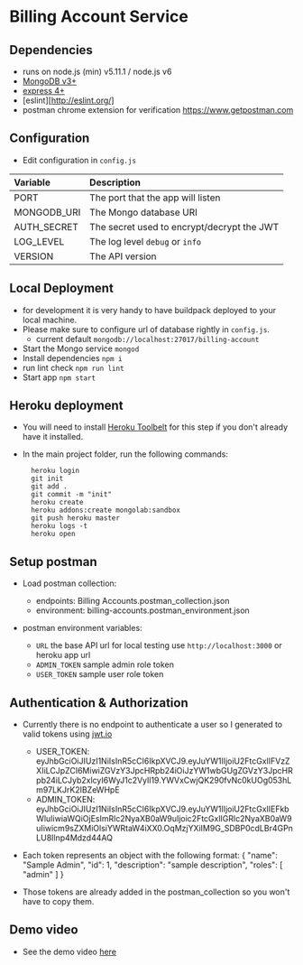 # Billing Account Service

## Dependencies
- runs on node.js (min) v5.11.1 / node.js v6
- [MongoDB v3+](https://www.mongodb.com/)
- [express 4+](http://expressjs.com/)
- [eslint][http://eslint.org/]
- postman chrome extension for verification https://www.getpostman.com

## Configuration
- Edit configuration in `config.js`

| Variable       | Description                                |
| :------------- | :----------------------------------------- |
| PORT           | The port that the app will listen          |
| MONGODB_URI    | The Mongo database URI                     |
| AUTH_SECRET    | The secret used to encrypt/decrypt the JWT |
| LOG_LEVEL      | The log level `debug` or `info`            |
| VERSION        | The API version                            |

## Local Deployment

- for development it is very handy to have buildpack deployed to your local machine.
- Please make sure to configure url of database rightly in `config.js`.
  - current default `mongodb://localhost:27017/billing-account`
- Start the Mongo service `mongod`
- Install dependencies `npm i`
- run lint check `npm run lint`
- Start app `npm start`

## Heroku deployment

- You will need to install [Heroku Toolbelt](https://toolbelt.heroku.com/) for this step if you don't already have it installed.

- In the main project folder, run the following commands:

        heroku login
        git init
        git add .
        git commit -m "init"
        heroku create
        heroku addons:create mongolab:sandbox
        git push heroku master
        heroku logs -t
        heroku open

## Setup postman
- Load postman collection:

  - endpoints: Billing Accounts.postman_collection.json
  - environment: billing-accounts.postman_environment.json

- postman environment variables:

  - `URL` the base API url  for local testing use `http://localhost:3000` or heroku app url
  - `ADMIN_TOKEN` sample admin role token
  - `USER_TOKEN` sample user role token

## Authentication & Authorization

- Currently there is no endpoint to authenticate a user so I generated to valid tokens using [jwt.io](https://jwt.io/)
  - USER_TOKEN: eyJhbGciOiJIUzI1NiIsInR5cCI6IkpXVCJ9.eyJuYW1lIjoiU2FtcGxlIFVzZXIiLCJpZCI6MiwiZGVzY3JpcHRpb24iOiJzYW1wbGUgZGVzY3JpcHRpb24iLCJyb2xlcyI6WyJ1c2VyIl19.YWVxCwjQK290fvNc0kUOg053hLm97LKJrK2IBZeWHpE
  - ADMIN_TOKEN: eyJhbGciOiJIUzI1NiIsInR5cCI6IkpXVCJ9.eyJuYW1lIjoiU2FtcGxlIEFkbWluIiwiaWQiOjEsImRlc2NyaXB0aW9uIjoic2FtcGxlIGRlc2NyaXB0aW9uIiwicm9sZXMiOlsiYWRtaW4iXX0.OqMzjYXiIM9G_SDBP0cdLBr4GPnLU8Ilnp4Mdzd44AQ

- Each token represents an object with the following format:
        {
          "name": "Sample Admin",
          "id": 1,
          "description": "sample description",
          "roles": [ "admin" ]
        }

- Those tokens are already added in the postman_collection so you won't have to copy them.

## Demo video

- See the demo video [here](https://youtu.be/35fqqO5gavA)
